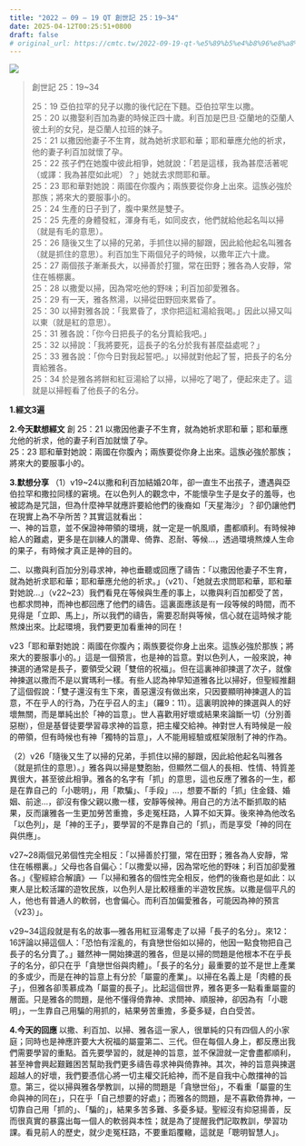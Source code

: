 ```yaml
---
title: "2022 – 09 – 19 QT 創世記 25：19~34"
date: 2025-04-12T00:25:51+0800
draft: false
# original_url: https://cmtc.tw/2022-09-19-qt-%e5%89%b5%e4%b8%96%e8%a8%98-25%ef%bc%9a1934
---
```


![](/images/qt.jpg)
> 創世記 25：19\~34
>
> 25：19 亞伯拉罕的兒子以撒的後代記在下麵。亞伯拉罕生以撒。  
> 25：20 以撒娶利百加為妻的時候正四十歲。利百加是巴旦‧亞蘭地的亞蘭人彼土利的女兒，是亞蘭人拉班的妹子。  
> 25：21 以撒因他妻子不生育，就為她祈求耶和華；耶和華應允他的祈求，他的妻子利百加就懷了孕。  
> 25：22 孩子們在她腹中彼此相爭，她就說：「若是這樣，我為甚麼活著呢（或譯：我為甚麼如此呢）？」她就去求問耶和華。  
> 25：23 耶和華對她說：兩國在你腹內；兩族要從你身上出來。這族必強於那族；將來大的要服事小的。  
> 25：24 生產的日子到了，腹中果然是雙子。  
> 25：25 先產的身體發紅，渾身有毛，如同皮衣，他們就給他起名叫以掃（就是有毛的意思）。  
> 25：26 隨後又生了以掃的兄弟，手抓住以掃的腳跟，因此給他起名叫雅各（就是抓住的意思）。利百加生下兩個兒子的時候，以撒年正六十歲。  
> 25：27 兩個孩子漸漸長大，以掃善於打獵，常在田野；雅各為人安靜，常住在帳棚裏。  
> 25：28 以撒愛以掃，因為常吃他的野味；利百加卻愛雅各。  
> 25：29 有一天，雅各熬湯，以掃從田野回來累昏了。  
> 25：30 以掃對雅各說：「我累昏了，求你把這紅湯給我喝。」因此以掃又叫以東（就是紅的意思）。  
> 25：31 雅各說：「你今日把長子的名分賣給我吧。」  
> 25：32 以掃說：「我將要死，這長子的名分於我有甚麼益處呢？」  
> 25：33 雅各說：「你今日對我起誓吧。」以掃就對他起了誓，把長子的名分賣給雅各。  
> 25：34 於是雅各將餅和紅豆湯給了以掃，以掃吃了喝了，便起來走了。這就是以掃輕看了他長子的名分。

**1.經文3遍**

**2.今天默想經文**
創 25：21 以撒因他妻子不生育，就為她祈求耶和華；耶和華應允他的祈求，他的妻子利百加就懷了孕。  
25：23 耶和華對她說：兩國在你腹內；兩族要從你身上出來。這族必強於那族；將來大的要服事小的。

**3.默想分享**
（1）v19\~24以撒和利百加結婚20年，卻一直生不出孩子，遭遇與亞伯拉罕和撒拉同樣的窘境。在以色列人的觀念中，不能懷孕生子是女子的羞辱，也被認為是咒詛，但為什麼神早就應許要給他們的後裔如「天星海沙」？卻仍讓他們在現實上為不孕所苦？其實這就看出：  
一、神的旨意，並不保證神帶領的環境，就一定是一帆風順，盡都順利。有時候神給人的難處，更多是在訓練人的讚卑、倚靠、忍耐、等候…，透過環境熬煉人生命的果子，有時候才真正是神的目的。

二、以撒與利百加分別尋求神，神也垂聽或回應了禱告：「以撒因他妻子不生育，就為她祈求耶和華；耶和華應允他的祈求。」（v21）、「她就去求問耶和華，耶和華對她說…」（v22\~23）我們看見在等候與生產的事上，以撒與利百加都受了苦，也都求問神，而神也都回應了他們的禱告。這裏面應該是有一段等候的時間，而不見得是「立即、馬上」，所以我們的禱告，需要忍耐與等候，信心就在這時候才能熬煉出來。比起環境，我們要更加看重神的同在！

v23「耶和華對她說：兩國在你腹內；兩族要從你身上出來。這族必強於那族；將來大的要服事小的。」這是一個預言，也是神的旨意。對以色列人，一般來說，神揀選的通常是長子，要領受父親「雙倍的祝福」。但在這裏神卻揀選了次子，就像神揀選以撒而不是以實瑪利一樣。有些人認為神早知道雅各比以掃好，但聖經推翻了這個假說：「雙子還沒有生下來，善惡還沒有做出來，只因要顯明神揀選人的旨意，不在乎人的行為，乃在乎召人的主」（羅9：11）。這裏明說神的揀選與人的好壞無關，而是單純出於「神的旨意」。世人喜歡用好壞或結果來論斷一切（分別善惡樹），但是基督徒要學習尋求神的旨意，把主權交給神。神對世人有時候是一般的帶領，但有時候也有神「獨特的旨意」，人不能用經驗或框架限制了神的作為。

（2）v26「隨後又生了以掃的兄弟，手抓住以掃的腳跟，因此給他起名叫雅各（就是抓住的意思）。」雅各與以掃是雙胞胎，但顯然二個人的長相、性情、特質差異很大，甚至彼此相爭。雅各的名字有「抓」的意思，這也反應了雅各的一生，都是在靠自己的「小聰明」，用「欺騙」、「手段」…，想要不斷的「抓」住金錢、婚姻、前途…，卻沒有像父親以撒一樣，安靜等候神。用自己的方法不斷抓取的結果，反而讓雅各一生更加勞苦重擔，多走冤枉路，人算不如天算。後來神為他改名「以色列」，是「神的王子」，要學習的不是靠自己的「抓」，而是享受「神的同在與供應」。

v27\~28兩個兄弟個性完全相反：「以掃善於打獵，常在田野；雅各為人安靜，常住在帳棚裏。」父母也各自偏心：「以撒愛以掃，因為常吃他的野味；利百加卻愛雅各。」《聖經綜合解讀》—「以掃和雅各的個性完全相反，他們的後裔也是如此：以東人是比較活躍的遊牧民族，以色列人是比較穩重的半遊牧民族。以撒是個平凡的人，他也有普通人的軟弱，也會偏心。而利百加偏愛雅各，可能因為神的預言（v23）」。

v29\~34這段就是有名的故事—雅各用紅豆湯奪走了以掃「長子的名分」。來12：16評論以掃這個人：「恐怕有淫亂的，有貪戀世俗如以掃的，他因一點食物把自己長子的名分賣了。」雖然神一開始揀選的雅各，但是以掃的問題是他根本不在乎長子的名分，卻只在乎「貪戀世俗與肉體」。「長子的名分」最重要的並不是世上產業的多或少，而是在神的旨意上有分於「屬靈的產業」。以掃在名義上是「肉體的長子」，但雅各卻羡慕成為「屬靈的長子」。比起這個世界，雅各更多一點看重屬靈的層面。只是雅各的問題，是他不懂得倚靠神、求問神、順服神，卻因為有「小聰明」，一生靠自己用騙的用抓的，結果勞苦重擔，多憂多疑，白白受苦。

**4.今天的回應**
以撒、利百加、以掃、雅各這一家人，很單純的只有四個人的小家庭；同時也是神應許要大大祝福的屬靈第二、三代。但在每個人身上，都反應出我們需要學習的重點。首先要學習的，就是神的旨意，並不保證就一定會盡都順利，甚至神會興起艱難困苦幫助我們更多禱告尋求神與倚靠神。其次，神的旨意與揀選超越人的好壞，我們要憑信心將一切主權交託給神，而不是自我中心敵擋神的旨意。第三，從以掃與雅各學教訓，以掃的問題是「貪戀世俗」，不看重「屬靈的生命與神的同在」，只在乎「自己想要的好處」；而雅各的問題，是不喜歡倚靠神，一切靠自己用「抓的」、「騙的」，結果多苦多難、多憂多疑。聖經沒有抑惡揚善，反而很真實的暴露出每一個人的軟弱與本性；就是為了提醒我們記取教訓，學習功課。看見前人的歷史，就少走冤枉路，不要重蹈覆轍，這就是「聰明智慧人」。
